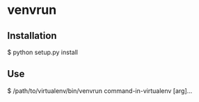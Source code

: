 # venvrun

Installation
------------

$ python setup.py install

Use
---

$ /path/to/virtualenv/bin/venvrun command-in-virtualenv [arg]...

